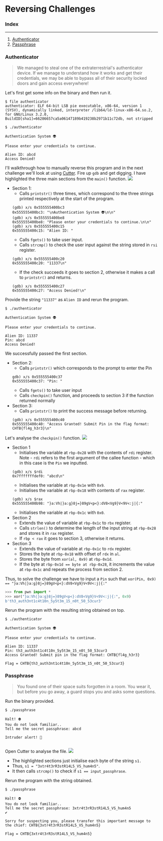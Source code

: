 # Reversing Challenges

### Index
___
1. [Authenticator](#authenticator)
2. [Passphrase](#passphrase)

### Authenticator
> We managed to steal one of the extraterrestrial's authenticator device. If we manage to understand how it works and get their credentials, we may be able to bypass all of their security locked doors and gain access everywhere!

Let's first get some info on the binary and then run it.
```shell
$ file authenticator
authenticator: ELF 64-bit LSB pie executable, x86-64, version 1 (SYSV), dynamically linked, interpreter /lib64/ld-linux-x86-64.so.2, for GNU/Linux 3.2.0, BuildID[sha1]=66286657ca5a06147189b419238b2971b11c72db, not stripped

$ ./authenticator

Authentication System 👽

Please enter your credentials to continue.

Alien ID: abcd
Access Denied!

```
I'll walkthrough how to manually reverse this program and in the next challenge we'll look at using [Cutter](https://cutter.re/). Fire up `gdb` and get digging. I have highlighted the three main sections from the `main()` function.
![](images/authenticator-main.png)
- Section 1:
    - Calls `printstr()` three times, which correspond to the three strings printed respectively at the start of the program.
    ```shell
    (gdb) x/s 0x555555400bc3
    0x555555400bc3: "\nAuthentication System 👽\n\n"
    (gdb) x/s 0x555555400be8
    0x555555400be8: "Please enter your credentials to continue.\n\n"
    (gdb) x/s 0x555555400c15
    0x555555400c15: "Alien ID: "
    ```
    - Calls `fgets()` to take user input.
    - Calls `strcmp()` to check the user input against the string stored in `rsi` register.
    ```shell
    (gdb) x/s 0x555555400c20
    0x555555400c20: "11337\n"
    ```
    - If the check succeeds it goes to section 2, otherwise it makes a call to `printstr()` and returns.
    ```shell
    (gdb) x/s 0x555555400c27
    0x555555400c27: "Access Denied!\n"
    ```

Provide the string `"11337"` as `Alien ID` and rerun the program.
```shell
$ ./authenticator

Authentication System 👽

Please enter your credentials to continue.

Alien ID: 11337
Pin: abcd
Access Denied!

```
We successfully passed the first section. 
- Section 2:
    - Calls `printstr()` which corresponds to the prompt to enter the Pin 
    ```shell
    gdb) x/s 0x555555400c37
    0x555555400c37: "Pin: "
    ```
    - Calls `fgets()` to take user input
    - Calls `checkpin()` function, and proceeds to section 3 if the function returned normally
- Section 3:
    - Calls `printstr()` to print the success message before returning.
    ```shell
    (gdb) x/s 0x555555400c40
    0x555555400c40: "Access Granted! Submit Pin in the flag format: CHTB{fl4g_h3r3}\n"
    ```
Let's analyse the `checkpin()` function.
![](images/authenticator-checkpin.png)
- Section 1
    - Initialises the variable at `rbp-0x28` with the contents of `rdi` register. Note - `rdi` refers to the first argument of the callee function - which in this case is the `Pin` we inputted.
    ```shell
    (gdb) x/s $rdi
    0x7fffffffdef0: "abcd\n"
    ```
    - Initialises the variable at `rbp-0x1e` with `0x9`.
    - Initialises the variable at `rbp-0x18` with contents of `rax` register.
    ```shell
    (gdb) x/s $rax
    0x555555400b98: "}a:Vh|}a:g}8j=}89gV<p<}:dV8<Vg9}V<9V<:j|{:"
    ```
    - Initialises the variable at `rbp-0x1c` with `0x0`.
- Section 2
    - Extends the value of variable at `rbp-0x1c` to `rbx` register.
    - Calls `strlen()` to determine the length of the input string at `rbp-0x28` and stores it in `rax` register.
    - If `rbp < rax` it goes to section 3, otherwise it returns.
- Section 3
    - Extends the value of variable at `rbp-0x1c` to `rdx` register.
    - Stores the byte at `rbp-0x18` with offset of `rdx` in `al`.
    - Stores the byte from `xor(al, 0x9)` at `rbp-0x1d`.
    - If the byte at `rbp-0x1d == byte at rbp-0x28`, it increments the value at `rbp-0x1c` and repeats the process from section 2.

Thus, to solve the challenge we have to input a `Pin` such that `xor(Pin, 0x9) == "}a:Vh|}a:g}8j=}89gV<p<}:dV8<Vg9}V<9V<:j|{:"`
```python
>>> from pwn import *
>>> xor("}a:Vh|}a:g}8j=}89gV<p<}:dV8<Vg9}V<9V<:j|{:", 0x9)
b'th3_auth3nt1c4t10n_5y5t3m_15_n0t_50_53cur3'
```
Rerun the program with the resulting string obtained on top.
```shell
$ ./authenticator 

Authentication System 👽

Please enter your credentials to continue.

Alien ID: 11337
Pin: th3_auth3nt1c4t10n_5y5t3m_15_n0t_50_53cur3
Access Granted! Submit pin in the flag format: CHTB{fl4g_h3r3}

```
```Flag = CHTB{th3_auth3nt1c4t10n_5y5t3m_15_n0t_50_53cur3}```

### Passphrase
> You found one of their space suits forgotten in a room. You wear it, but before you go away, a guard stops you and asks some questions.

Run the binary provided.
```shell
$ ./passphrase   

Halt! ⛔
You do not look familiar..
Tell me the secret passphrase: abcd

Intruder alert! 🚨
               
```
Open Cutter to analyse the file.
![](images/passphrase-main.png)
- The highlighted sections just initialise each byte of the string `s1.`
- Thus, `s1 = "3xtr4t3rR3stR14L5_VS_hum4n5"`.
- It then calls `strcmp()` to check if `s1 == input_passphrase`.

Rerun the program with the string obtained.
```shell
$ ./passphrase           

Halt! ⛔
You do not look familiar..
Tell me the secret passphrase: 3xtr4t3rR3stR14L5_VS_hum4n5
✔

Sorry for suspecting you, please transfer this important message to the chief: CHTB{3xtr4t3rR3stR14L5_VS_hum4n5}

```
```Flag = CHTB{3xtr4t3rR3stR14L5_VS_hum4n5}```